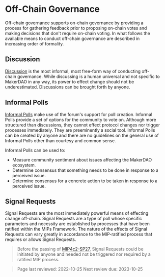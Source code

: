 # Off-Chain Governance

Off-chain governance supports on-chain governance by providing a process for gathering feedback prior to proposing on-chain votes and making decisions that don't require on-chain voting. In what follows the available means to conduct off-chain governance are described in increasing order of formality.

## Discussion

[Discussion](https://forum.makerdao.com/tags/c/governance/5/discussion) is the most informal, most free-form way of conducting off-chain governance. While discussing is a human universal and not specific to MakerDAO in any way, its power to effect change should not be underestimated. Discussions can be brought forth by anyone.

## Informal Polls

[Informal Polls](https://forum.makerdao.com/tags/c/governance/5/informal-poll) make use of the forum's support for poll creation. Informal Polls provide a set of options for the community to vote on. Although more structured than discussions, they cannot effect protocol changes nor trigger processes immediately. They are preeminently a social tool. Informal Polls can be created by anyone and there are no guidelines on the general use of Informal Polls other than courtesy and common sense.

Informal Polls can be used to:
- Measure community sentiment about issues affecting the MakerDAO ecosystem.
- Determine consensus that something needs to be done in response to a perceived issue.
- Determine consensus for a concrete action to be taken in response to a perceived issue.

## Signal Requests

Signal Requests are the most immediately powerful means of effecting change off-chain. Signal Requests are a type of poll whose specific parameters and necessity are established by processes that have been ratified within the MIPs Framework. The nature of the effects of Signal Requests can vary greatly in accordance to the MIP-ratified process that requires or allows Signal Requests.

>Before the passing of [MIP4c2-SP27](https://mips.makerdao.com/mips/details/MIP4c2SP27), Signal Requests could be initiated by anyone and needed not be triggered nor required by a ratified MIP process.

>Page last reviewed: 2022-10-25 
>Next review due: 2023-10-25


